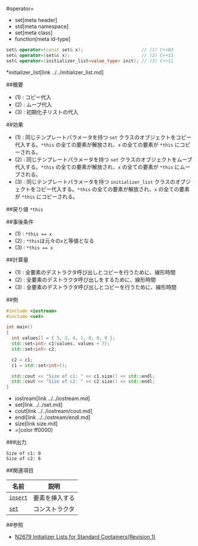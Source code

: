 #operator=
* set[meta header]
* std[meta namespace]
* set[meta class]
* function[meta id-type]

```cpp
set& operator=(const set& x);                      // (1) C++03
set& operator=(set&& x);                           // (2) C++11
set& operator=(initializer_list<value_type> init); // (3) C++11
```
*initializer_list[link ../../initializer_list.md]

##概要
- (1) : コピー代入
- (2) : ムーブ代入
- (3) : 初期化子リストの代入


##効果
- (1) : 同じテンプレートパラメータを持つ `set` クラスのオブジェクトをコピー代入する。`*this` の全ての要素が解放され、`x` の全ての要素が `*this` にコピーされる。
- (2) : 同じテンプレートパラメータを持つ `set` クラスのオブジェクトをムーブ代入する。`*this` の全ての要素が解放され、`x` の全ての要素が `*this` にムーブされる。
- (3) : 同じテンプレートパラメータを持つ `initializer_list` クラスのオブジェクトをコピー代入する。`*this` の全ての要素が解放され、`x` の全ての要素が `*this` にコピーされる。


##戻り値
`*this`


##事後条件
- (1) : `*this == x`
- (2) : `*this`は元々の`x`と等値となる
- (3) : `*this == x`


##計算量
- (1) : 全要素のデストラクタ呼び出しとコピーを行うために、線形時間
- (2) : 全要素のデストラクタ呼び出しをするために、線形時間
- (3) : 全要素のデストラクタ呼び出しとコピーを行うために、線形時間


##例
```cpp
#include <iostream>
#include <set>

int main()
{
  int values[] = { 5, 2, 4, 1, 0, 0, 9 };
  std::set<int> c1(values, values + 7);
  std::set<int> c2;

  c2 = c1;
  c1 = std::set<int>();

  std::cout << "Size of c1: " << c1.size() << std::endl;
  std::cout << "Size of c2: " << c2.size() << std::endl;
}
```
* iostream[link ../../iostream.md]
* set[link ../../set.md]
* cout[link ../../iostream/cout.md]
* endl[link ../../ostream/endl.md]
* size[link size.md]
* =[color ff0000]

###出力
```
Size of c1: 0
Size of c2: 6
```


##関連項目

| 名前                         | 説明           |
|------------------------------|----------------|
| [`insert`](./insert.md)      | 要素を挿入する |
| [`set`](./op_constructor.md) | コンストラクタ |


##参照
- [N2679 Initializer Lists for Standard Containers(Revision 1)](http://www.open-std.org/jtc1/sc22/wg21/docs/papers/2008/n2679.pdf)


